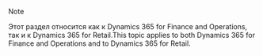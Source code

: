 > [!NOTE]
> <span data-ttu-id="eb5a8-101">Этот раздел относится как к Dynamics 365 for Finance and Operations, так и к Dynamics 365 for Retail.</span><span class="sxs-lookup"><span data-stu-id="eb5a8-101">This topic applies to both Dynamics 365 for Finance and Operations and to Dynamics 365 for Retail.</span></span> 